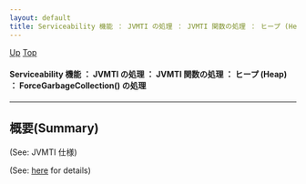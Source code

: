 ```yaml
---
layout: default
title: Serviceability 機能 ： JVMTI の処理 ： JVMTI 関数の処理 ： ヒープ (Heap) ： ForceGarbageCollection() の処理
---
```

[Up](noXO4dXFpA.html) [Top](../index.html)

#### Serviceability 機能 ： JVMTI の処理 ： JVMTI 関数の処理 ： ヒープ (Heap) ： ForceGarbageCollection() の処理

--- 
## 概要(Summary)
(See: JVMTI 仕様)

(See: [here](no28916_jv.html) for details)







